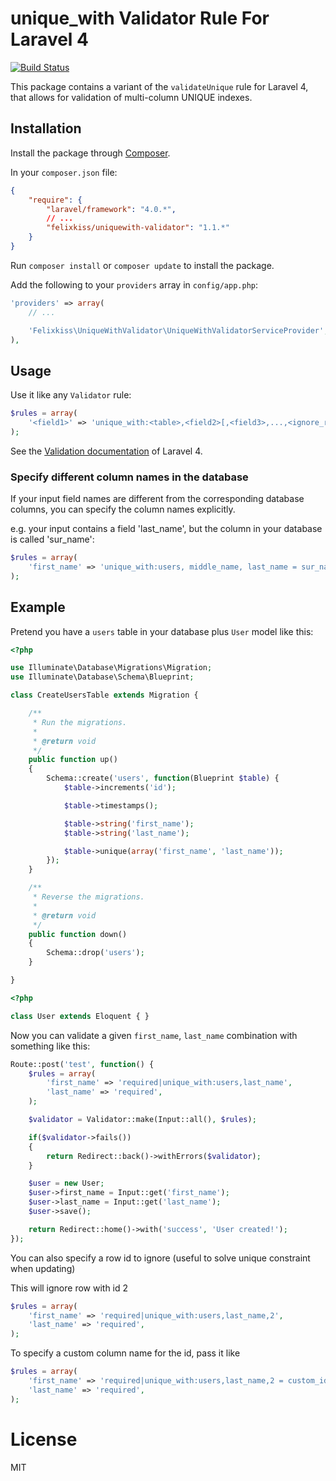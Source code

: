 # unique_with Validator Rule For Laravel 4

[![Build Status](https://travis-ci.org/felixkiss/uniquewith-validator.png?branch=master)](https://travis-ci.org/felixkiss/uniquewith-validator)

This package contains a variant of the `validateUnique` rule for Laravel 4, that allows for validation of multi-column UNIQUE indexes.

## Installation

Install the package through [Composer](http://getcomposer.org).

In your `composer.json` file:

```json
{
    "require": {
        "laravel/framework": "4.0.*",
        // ...
        "felixkiss/uniquewith-validator": "1.1.*"
    }
}
```

Run `composer install` or `composer update` to install the package.

Add the following to your `providers` array in `config/app.php`:

```php
'providers' => array(
    // ...

    'Felixkiss\UniqueWithValidator\UniqueWithValidatorServiceProvider',
),
```

## Usage

Use it like any `Validator` rule:

```php
$rules = array(
    '<field1>' => 'unique_with:<table>,<field2>[,<field3>,...,<ignore_rowid>]',
);
```

See the [Validation documentation](http://laravel.com/docs/validation) of Laravel 4.

### Specify different column names in the database

If your input field names are different from the corresponding database columns,
you can specify the column names explicitly.

e.g. your input contains a field 'last_name', but the column in your database is called 'sur_name':
```php
$rules = array(
    'first_name' => 'unique_with:users, middle_name, last_name = sur_name',
);
```


## Example

Pretend you have a `users` table in your database plus `User` model like this:

```php
<?php

use Illuminate\Database\Migrations\Migration;
use Illuminate\Database\Schema\Blueprint;

class CreateUsersTable extends Migration {

    /**
     * Run the migrations.
     *
     * @return void
     */
    public function up()
    {
        Schema::create('users', function(Blueprint $table) {
            $table->increments('id');

            $table->timestamps();

            $table->string('first_name');
            $table->string('last_name');

            $table->unique(array('first_name', 'last_name'));
        });
    }

    /**
     * Reverse the migrations.
     *
     * @return void
     */
    public function down()
    {
        Schema::drop('users');
    }

}
```

```php
<?php

class User extends Eloquent { }
```

Now you can validate a given `first_name`, `last_name` combination with something like this:

```php
Route::post('test', function() {
    $rules = array(
        'first_name' => 'required|unique_with:users,last_name',
        'last_name' => 'required',
    );

    $validator = Validator::make(Input::all(), $rules);

    if($validator->fails())
    {
        return Redirect::back()->withErrors($validator);
    }

    $user = new User;
    $user->first_name = Input::get('first_name');
    $user->last_name = Input::get('last_name');
    $user->save();

    return Redirect::home()->with('success', 'User created!');
});
```

You can also specify a row id to ignore (useful to solve unique constraint when updating)

This will ignore row with id 2

```php
$rules = array(
    'first_name' => 'required|unique_with:users,last_name,2',
    'last_name' => 'required',
);
```

To specify a custom column name for the id, pass it like

```php
$rules = array(
    'first_name' => 'required|unique_with:users,last_name,2 = custom_id_column',
    'last_name' => 'required',
);
```

# License

MIT
